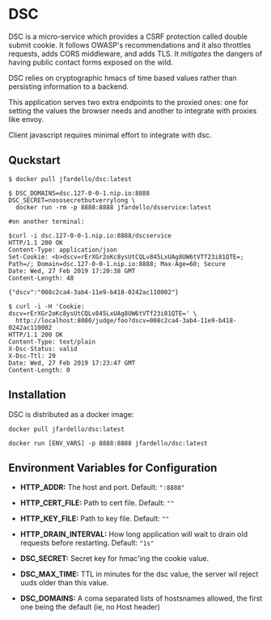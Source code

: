 # DSC

DSC is a micro-service which provides a CSRF protection called double submit cookie.
It follows OWASP's recommendations and  it also throttles requests, adds CORS middleware, 
and adds TLS. It *mitigates* the dangers of having public contact forms exposed on the wild. 

DSC relies on cryptographic hmacs of time based values rather than persisting information to a backend.

This application serves two extra endpoints to the proxied ones: one for setting the values the browser
needs and another to integrate with proxies like envoy.

Client javascript requires minimal effort to integrate with dsc.

## Quckstart

```
$ docker pull jfardello/dsc:latest

$ DSC_DOMAINS=dsc.127-0-0-1.nip.io:8888 DSC_SECRET=nososecretbutverrylong \
  docker run -rm -p 8888:8888 jfardello/dsservice:latest

#on another terminal:

$curl -i dsc.127-0-0-1.nip.io:8888/dscservice
HTTP/1.1 200 OK
Content-Type: application/json
Set-Cookie: <b>dscv=rErXGr2oKc8ysUtCQLv845LxUAg8UW6tVTf23i81QTE=; Path=/; Domain=dsc.127-0-0-1.nip.io:8888; Max-Age=60; Secure
Date: Wed, 27 Feb 2019 17:20:38 GMT
Content-Length: 48

{"dscv":"008c2ca4-3ab4-11e9-b418-0242ac110002"}

$ curl -i -H 'Cookie: dscv=rErXGr2oKc8ysUtCQLv845LxUAg8UW6tVTf23i81QTE=' \
  http://localhost:8080/judge/foo?dscv=008c2ca4-3ab4-11e9-b418-0242ac110002 
HTTP/1.1 200 OK
Content-Type: text/plain
X-Dsc-Status: valid
X-Dsc-Ttl: 29
Date: Wed, 27 Feb 2019 17:23:47 GMT
Content-Length: 0

```



## Installation

DSC is distributed as a docker image:

``docker pull jfardello/dsc:latest``

``docker run [ENV_VARS] -p 8888:8888 jfardello/dsc:latest``

## Environment Variables for Configuration

* **HTTP_ADDR:** The host and port. Default: `":8888"`

* **HTTP_CERT_FILE:** Path to cert file. Default: `""`

* **HTTP_KEY_FILE:** Path to key file. Default: `""`

* **HTTP_DRAIN_INTERVAL:** How long application will wait to drain old requests before restarting. Default: `"1s"`

* **DSC_SECRET:** Secret key for hmac'ing the cookie value.

* **DSC_MAX_TIME:** TTL in minutes for the dsc value, the server wil reject uuds older than this value. 

* **DSC_DOMAINS:** A coma separated lists of hostsnames allowed, the first one being the default (ie, no Host header)



